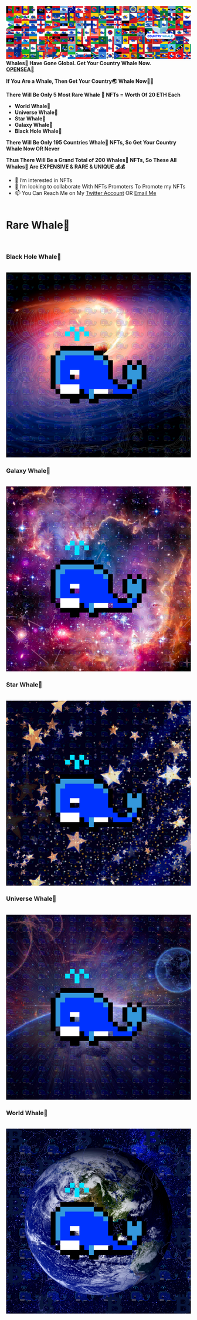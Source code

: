 <img src="banner.png">
<b>Whales🐋 Have Gone Global. Get Your Country Whale Now.
  <br>
  <a href="https://opensea.io/collection/countrywhale">OPENSEA🐳</a>
  

If You Are a Whale, Then Get Your Country🌏 Whale Now🐳🐋

There Will Be Only 5 Most Rare Whale 🐳 NFTs = Worth Of 20 ETH Each
<ul>
  <li>World Whale🐳</li>
  <li>Universe Whale🐳</li>
  <li>Star Whale🐳</li>
  <li>Galaxy Whale🐳</li>
  <li>Black Hole Whale🐳</li>
</ul>

There Will Be Only 195 Countries Whale🐳 NFTs, So Get Your Country Whale Now OR Never

Thus There Will Be a Grand Total of 200 Whales🐳 NFTs, So These All Whales🐳 Are EXPENSIVE & RARE & UNIQUE 💰💰</b>

- 👀 I’m interested in NFTs
- 💞️ I’m looking to collaborate With NFTs Promoters To Promote my NFTs
- 📫 You Can Reach Me on My <a href="https://twitter.countrywhale.com">Twitter Account</a> OR <a href="mailto:Contact@CountryWhale.com">Email Me</a>
<br><br>

<h1>Rare Whale🐳</h1>
<br>
<h3>Black Hole Whale🐳</h3>
<br>
<img src="/NFTs/Rare Whale/Black Hole Whale.png">
<br>
<h3>Galaxy Whale🐳</h3>
<br>
<img src="/NFTs/Rare Whale/Galaxy Whale.png">
<br>
<h3>Star Whale🐳</h3>
<br>
<img src="/NFTs/Rare Whale/Star Whale.png">
<br>
<h3>Universe Whale🐳</h3>
<br>
<img src="/NFTs/Rare Whale/Universe Whale.png">
<br>
<h3>World Whale🐳</h3>
<br>
<img src="/NFTs/Rare Whale/World Whale.png">


<!---
CountryWhale/CountryWhale is a ✨ special ✨ repository because its `README.md` (this file) appears on your GitHub profile.
You can click the Preview link to take a look at your changes.
--->

